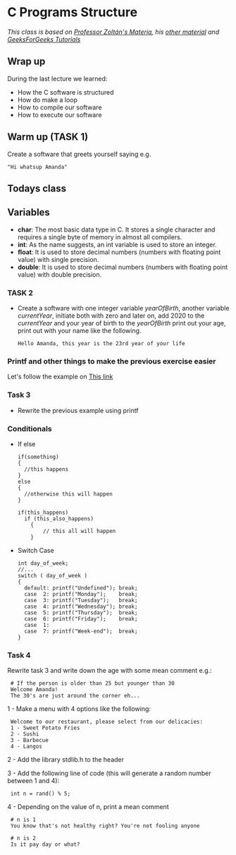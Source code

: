 # C Programs Structure
*This class is based on [Professor Zoltán's Materia](http://gsd.web.elte.hu/lectures/c-en/c-lecture-2/), his [other material](http://gsd.web.elte.hu/lectures/c-en/c-lecture-5/) and [GeeksForGeeks Tutorials](https://www.geeksforgeeks.org/c-programming-language/)*

## Wrap up

During the last lecture we learned:
- How the C software is structured
- How do make a loop  
- How to compile our software
- How to execute our software

## Warm up (TASK 1)

Create a software that greets yourself saying e.g.

    "Hi whatsup Amanda"



## Todays class

## Variables

- **char**: The most basic data type in C. It stores a single character and requires a single byte of memory in almost all compilers.
- **int**: As the name suggests, an int variable is used to store an integer.
- **float**: It is used to store decimal numbers (numbers with floating point value) with single precision.
- **double**: It is used to store decimal numbers (numbers with floating point value) with double precision.

### TASK 2
- Create a software with one integer variable *yearOfBirth*, another variable *currentYear*, initiate both with zero and later on, add 2020 to the *currentYear* and your year of birth to the *yearOfBirth* print out your age, print out with your name like the following.

      Hello Amanda, this year is the 23rd year of your life

### Printf and other things to make the previous exercise easier

Let's follow the example on [This link](https://www.geeksforgeeks.org/data-types-in-c/)

### Task 3
  - Rewrite the previous example using printf

### Conditionals
- If else

      if(something)
      {
        //this happens
      }
      else
      {
        //otherwise this will happen
      }

      if(this_happens)
        if (this_also_happens)
          {
              // this all will happen
          }

- Switch Case

      int day_of_week;
      //...
      switch ( day_of_week )
      {
        default: printf("Undefined"); break;
        case  2: printf("Monday");    break;
        case  3: printf("Tuesday");   break;
        case  4: printf("Wednesday"); break;
        case  5: printf("Thursday");  break;
        case  6: printf("Friday");    break;
        case  1:
        case  7: printf("Week-end");  break;
      }

### Task 4
Rewrite task 3 and write down the age with some mean comment e.g.:

     # If the person is older than 25 but younger than 30
     Welcome Amanda!
     The 30's are just around the corner eh...

1 - Make a menu with 4 options like the following:

     Welcome to our restaurant, please select from our delicacies:
     1 - Sweet Potato Fries
     2 - Sushi
     3 - Barbecue
     4 - Langos

2 - Add the library stdlib.h to the header

3 - Add the following line of code (this will generate a random number between 1 and 4):

     int n = rand() % 5;

4 - Depending on the value of n, print a mean comment

     # n is 1
     You know that's not healthy right? You're not fooling anyone

     # n is 2
     Is it pay day or what?
